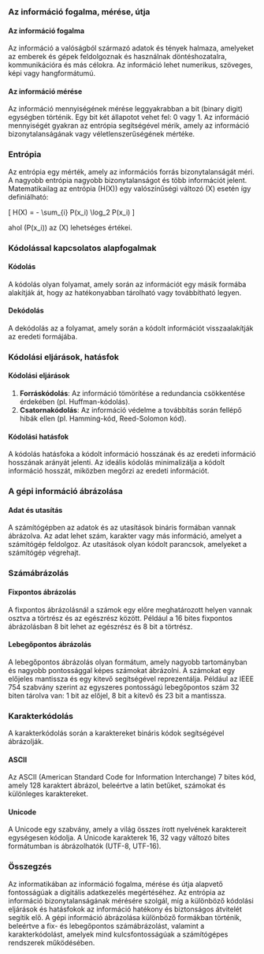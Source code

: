 
### Az információ fogalma, mérése, útja

#### Az információ fogalma
Az információ a valóságból származó adatok és tények halmaza, amelyeket az emberek és gépek feldolgoznak és használnak döntéshozatalra, kommunikációra és más célokra. Az információ lehet numerikus, szöveges, képi vagy hangformátumú.

#### Az információ mérése
Az információ mennyiségének mérése leggyakrabban a bit (binary digit) egységben történik. Egy bit két állapotot vehet fel: 0 vagy 1. Az információ mennyiségét gyakran az entrópia segítségével mérik, amely az információ bizonytalanságának vagy véletlenszerűségének mértéke.

### Entrópia
Az entrópia egy mérték, amely az információs forrás bizonytalanságát méri. A nagyobb entrópia nagyobb bizonytalanságot és több információt jelent. Matematikailag az entrópia \(H(X)\) egy valószínűségi változó \(X\) esetén így definiálható:

\[ H(X) = - \sum_{i} P(x_i) \log_2 P(x_i) \]

ahol \(P(x_i)\) az \(X\) lehetséges értékei.

### Kódolással kapcsolatos alapfogalmak

#### Kódolás
A kódolás olyan folyamat, amely során az információt egy másik formába alakítják át, hogy az hatékonyabban tárolható vagy továbbítható legyen. 

#### Dekódolás
A dekódolás az a folyamat, amely során a kódolt információt visszaalakítják az eredeti formájába.

### Kódolási eljárások, hatásfok

#### Kódolási eljárások
1. **Forráskódolás**: Az információ tömörítése a redundancia csökkentése érdekében (pl. Huffman-kódolás).
2. **Csatornakódolás**: Az információ védelme a továbbítás során fellépő hibák ellen (pl. Hamming-kód, Reed-Solomon kód).

#### Kódolási hatásfok
A kódolás hatásfoka a kódolt információ hosszának és az eredeti információ hosszának arányát jelenti. Az ideális kódolás minimalizálja a kódolt információ hosszát, miközben megőrzi az eredeti információt.

### A gépi információ ábrázolása

#### Adat és utasítás
A számítógépben az adatok és az utasítások bináris formában vannak ábrázolva. Az adat lehet szám, karakter vagy más információ, amelyet a számítógép feldolgoz. Az utasítások olyan kódolt parancsok, amelyeket a számítógép végrehajt.

### Számábrázolás

#### Fixpontos ábrázolás
A fixpontos ábrázolásnál a számok egy előre meghatározott helyen vannak osztva a törtrész és az egészrész között. Például a 16 bites fixpontos ábrázolásban 8 bit lehet az egészrész és 8 bit a törtrész.

#### Lebegőpontos ábrázolás
A lebegőpontos ábrázolás olyan formátum, amely nagyobb tartományban és nagyobb pontossággal képes számokat ábrázolni. A számokat egy előjeles mantissza és egy kitevő segítségével reprezentálja. Például az IEEE 754 szabvány szerint az egyszeres pontosságú lebegőpontos szám 32 biten tárolva van: 1 bit az előjel, 8 bit a kitevő és 23 bit a mantissza.

### Karakterkódolás

A karakterkódolás során a karaktereket bináris kódok segítségével ábrázolják. 

#### ASCII
Az ASCII (American Standard Code for Information Interchange) 7 bites kód, amely 128 karaktert ábrázol, beleértve a latin betűket, számokat és különleges karaktereket.

#### Unicode
A Unicode egy szabvány, amely a világ összes írott nyelvének karaktereit egységesen kódolja. A Unicode karakterek 16, 32 vagy változó bites formátumban is ábrázolhatók (UTF-8, UTF-16).

### Összegzés
Az informatikában az információ fogalma, mérése és útja alapvető fontosságúak a digitális adatkezelés megértéséhez. Az entrópia az információ bizonytalanságának mérésére szolgál, míg a különböző kódolási eljárások és hatásfokok az információ hatékony és biztonságos átvitelét segítik elő. A gépi információ ábrázolása különböző formákban történik, beleértve a fix- és lebegőpontos számábrázolást, valamint a karakterkódolást, amelyek mind kulcsfontosságúak a számítógépes rendszerek működésében.
